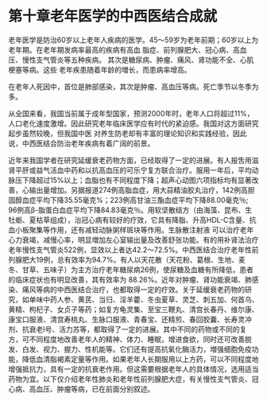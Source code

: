 #   第十章老年医学的中西医结合成就  

老年医学是防治60岁以上老年人疾病的医学。45〜59岁为老年前期；60岁以上为老年期。在老年期发病率最高的疾病有高血 脂症、前列腺肥大、冠心病、高血压、慢性支气管炎等五种疾病。 其次是糖尿病、肿瘤、痛风、肾功能不全、心肌梗塞等病。这些  老年疾患随着年龄的増长，而患病率增高。

  在老年人死因中，首位是肺部感染，其次是肿瘤、高血压等病。死亡季节以冬季为多。

  从全国来看，我国当前属于成年型国家，预测2000年时，老年人口将超过11%，人口老化速度激增。因此研究老年临床医学应有时代的紧迫感。我国对这方面研究起步虽然较晚，但我国中医 对养生防老却有丰富的理论知识和实践经验，因此说，中西医结合防治老年疾病有着广阔的前景。

  近年来我国学者在研究延缓衰老药物方面，已经取得了一定的进展。有人报吿用滋肾平肝或益气活血中药和以抗高血压的可乐宁复方联合治疗。服用一年后，平均动脉压下降超过15%以上；血脂也有不同程度下降；超声心动图六项指标均有显著改善，心输出量增加。另据报道274例高脂血症，用大蒜精油胶丸治疗，142例高胆固醇血症平均下降35.55毫克%；223例高甘油三酯血症平均下降88.00毫克％; 96例高β-脂蛋白血症平均下降84.83毫克％。用软坚散结方（由海藻、昆布、生牡蛎、夏枯草组成），治冠心病有较好的疗效，它具有降脂、升高HDL-C含量、抗血小板聚集等作用，还有减轻动脉粥样斑块等作用。生脉散注射液 可以治疗老年心力衰竭，减慢心率，明显増加左心室输出量及改善舒张功能。有的用补肾法治疗老年慢性支气管炎522例，显效以上者达42.2〜72.5%。中西医结合治疗老年性前列腺肥大19例，总有效率为94.7%。有人以天花散（天花粉、葛根、生地、麦冬、甘草、五味子）为主方治疗老年糖尿病26例，使尿糖及血糖有所降低，患者的临床症状也有明显改善，其有效率为 88.26%。近年对肿瘤、肾功能衰竭、肺感染、痛风等病的中西医结合治疗，也都取得一定的疗效。关于延缓衰老药物的研究，如单味中药人参、黄芪、当归、淫羊藿、冬虫夏草、灵芝、刺五加、何首乌、黄精、枸杞子、女贞子等药；如复方龟灵集、至宝三鞭丸、清宫长春丹、维尔康、康宝口服液、清宫寿桃丸、生脉口服液、青春宝、还精煎、春回胶囊、长寿灵冲剂、抗衰老I号、活力苏等，都取得了一定的进展。其中不同的药物或不同的复方，可不同程度地改善老年人的精神、体力、睡眠，增进食欲，同时还可改善脱发、白发、视力、握力、性机能等。它们还有提高抗氧化酶活力，増强细胞免疫功能，降低血清脂褐素定量等作用。如果老年人长期服用以上方药，可以不同程度地增强抵抗力，具有一定的抗衰老作用。但这需要根据老年人的具体情况，选用适当药物为宜。以下仅介绍老年性肺炎和老年性前列腺肥大症，有关慢性支气管炎、冠心病、高血压、肿瘤等病，已在前面分别叙述。
